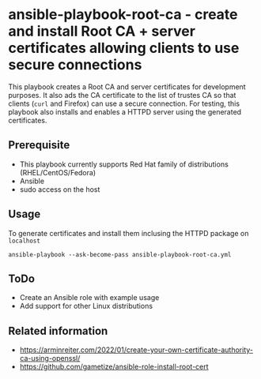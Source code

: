 # ansible-playbook-root-ca - create and install Root CA + server certificates allowing clients to use secure connections

This playbook creates a Root CA and server certificates for development purposes. It also ads the CA certificate to the list of trustes CA so that clients (`curl` and Firefox) can use a secure connection. For testing, this playbook also installs and enables a HTTPD server using the generated certificates.

## Prerequisite
* This playbook currently supports Red Hat family of distributions (RHEL/CentOS/Fedora)
* Ansible
* sudo access on the host


## Usage
To generate certificates and install them inclusing the HTTPD package on `localhost`
```
ansible-playbook --ask-become-pass ansible-playbook-root-ca.yml
```


## ToDo
* Create an Ansible role with example usage
* Add support for other Linux distributions

## Related information
* https://arminreiter.com/2022/01/create-your-own-certificate-authority-ca-using-openssl/
* https://github.com/gametize/ansible-role-install-root-cert
